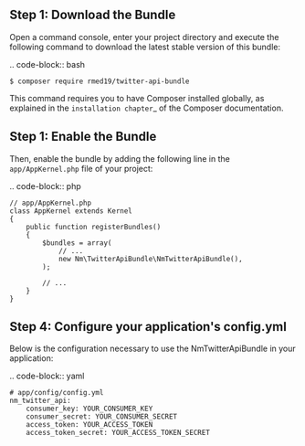Step 1: Download the Bundle
----------------------

Open a command console, enter your project directory and execute the
following command to download the latest stable version of this bundle:

.. code-block:: bash

    $ composer require rmed19/twitter-api-bundle

This command requires you to have Composer installed globally, as explained
in the `installation chapter`_ of the Composer documentation.

Step 1: Enable the Bundle
--------------------

Then, enable the bundle by adding the following line in the ``app/AppKernel.php``
file of your project:

.. code-block:: php

    // app/AppKernel.php
    class AppKernel extends Kernel
    {
        public function registerBundles()
        {
            $bundles = array(
                // ...
                new Nm\TwitterApiBundle\NmTwitterApiBundle(),
            );

            // ...
        }
    }

Step 4: Configure your application's config.yml
--------------------

Below is the configuration necessary to use the NmTwitterApiBundle
in your application:

.. code-block:: yaml

    # app/config/config.yml
    nm_twitter_api:
        consumer_key: YOUR_CONSUMER_KEY
        consumer_secret: YOUR_CONSUMER_SECRET
        access_token: YOUR_ACCESS_TOKEN
        access_token_secret: YOUR_ACCESS_TOKEN_SECRET
